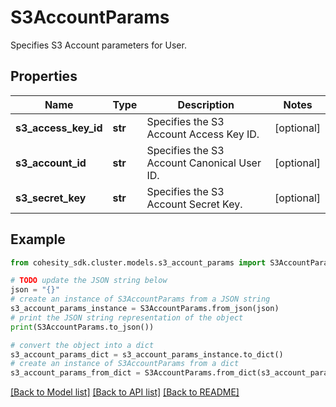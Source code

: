 # S3AccountParams

Specifies S3 Account parameters for User.

## Properties

Name | Type | Description | Notes
------------ | ------------- | ------------- | -------------
**s3_access_key_id** | **str** | Specifies the S3 Account Access Key ID. | [optional] 
**s3_account_id** | **str** | Specifies the S3 Account Canonical User ID. | [optional] 
**s3_secret_key** | **str** | Specifies the S3 Account Secret Key. | [optional] 

## Example

```python
from cohesity_sdk.cluster.models.s3_account_params import S3AccountParams

# TODO update the JSON string below
json = "{}"
# create an instance of S3AccountParams from a JSON string
s3_account_params_instance = S3AccountParams.from_json(json)
# print the JSON string representation of the object
print(S3AccountParams.to_json())

# convert the object into a dict
s3_account_params_dict = s3_account_params_instance.to_dict()
# create an instance of S3AccountParams from a dict
s3_account_params_from_dict = S3AccountParams.from_dict(s3_account_params_dict)
```
[[Back to Model list]](../README.md#documentation-for-models) [[Back to API list]](../README.md#documentation-for-api-endpoints) [[Back to README]](../README.md)


